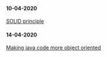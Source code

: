 #### 10-04-2020
[SOLID principle](https://app.pluralsight.com/library/courses/solid-software-design-principles-java/table-of-contents)
#### 14-04-2020
[Making java code more object oriented](https://app.pluralsight.com/library/courses/object-oriented-java-code/table-of-contents)
